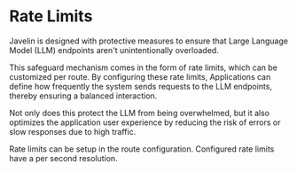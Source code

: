 # Rate Limits

Javelin is designed with protective measures to ensure that Large Language Model (LLM) endpoints aren't unintentionally overloaded. 

This safeguard mechanism comes in the form of rate limits, which can be customized per route. By configuring these rate limits, Applications can define how frequently the system sends requests to the LLM endpoints, thereby ensuring a balanced interaction. 

Not only does this protect the LLM from being overwhelmed, but it also optimizes the application user experience by reducing the risk of errors or slow responses due to high traffic.

Rate limits can be setup in the route configuration. Configured rate limits have a per second resolution.